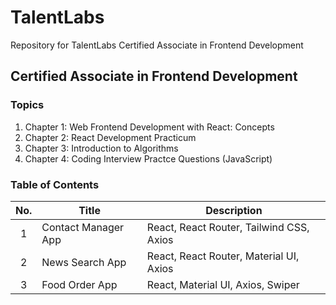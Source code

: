 # TalentLabs

Repository for TalentLabs Certified Associate in Frontend Development

## Certified Associate in Frontend Development

### Topics

1. Chapter 1: Web Frontend Development with React: Concepts
2. Chapter 2: React Development Practicum
3. Chapter 3: Introduction to Algorithms
4. Chapter 4: Coding Interview Practce Questions (JavaScript)

### Table of Contents

| No. | Title               | Description                              |
| :-: | ------------------- | ---------------------------------------- |
|  1  | Contact Manager App | React, React Router, Tailwind CSS, Axios |
|  2  | News Search App     | React, React Router, Material UI, Axios  |
|  3  | Food Order App      | React, Material UI, Axios, Swiper        |
